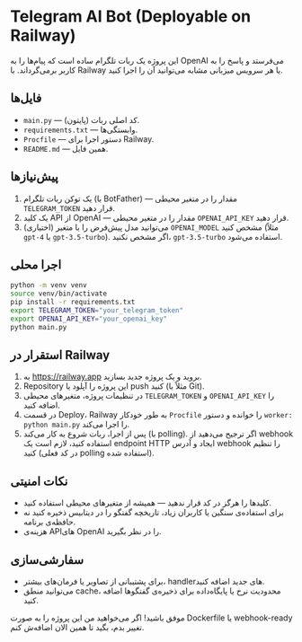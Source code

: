 # Telegram AI Bot (Deployable on Railway)

این پروژه یک ربات تلگرام ساده است که پیام‌ها را به OpenAI می‌فرستد و پاسخ را به کاربر برمی‌گرداند. با Railway یا هر سرویس میزبانی مشابه می‌توانید آن را اجرا کنید.

## فایل‌ها
- `main.py` — کد اصلی ربات (پایتون).
- `requirements.txt` — وابستگی‌ها.
- `Procfile` — دستور اجرا برای Railway.
- `README.md` — همین فایل.

## پیش‌نیازها
1. یک توکن ربات تلگرام (با BotFather) — مقدار را در متغیر محیطی `TELEGRAM_TOKEN` قرار دهید.
2. یک کلید API از OpenAI — مقدار را در متغیر محیطی `OPENAI_API_KEY` قرار دهید.
3. (اختیاری) می‌توانید مدل پیش‌فرض را با متغیر `OPENAI_MODEL` مشخص کنید (مثلاً `gpt-4` یا `gpt-3.5-turbo`). اگر مشخص نکنید، `gpt-3.5-turbo` استفاده می‌شود.

## اجرا محلی
```bash
python -m venv venv
source venv/bin/activate
pip install -r requirements.txt
export TELEGRAM_TOKEN="your_telegram_token"
export OPENAI_API_KEY="your_openai_key"
python main.py
```

## استقرار در Railway
1. به https://railway.app بروید و یک پروژه جدید بسازید.
2. Repository این پروژه را آپلود یا push کنید (مثلاً با Git).
3. در تنظیمات پروژه، متغیرهای محیطی `TELEGRAM_TOKEN` و `OPENAI_API_KEY` را اضافه کنید.
4. در قسمت Deploy، Railway به طور خودکار `Procfile` را خوانده و دستور `worker: python main.py` را اجرا می‌کند.
5. پس از اجرا، ربات شروع به کار می‌کند (با polling). اگر ترجیح می‌دهید از webhook استفاده کنید، لازم است یک endpoint HTTP ایجاد و آدرس webhook را تنظیم کنید (در کد فعلی polling استفاده شده).

## نکات امنیتی
- کلیدها را هرگز در کد قرار ندهید — همیشه از متغیرهای محیطی استفاده کنید.
- برای استفاده‌ی سنگین یا کاربران زیاد، تاریخچه گفتگو را در دیتابیس ذخیره کنید نه حافظه‌ی برنامه.
- هزینه‌ی APIهای OpenAI را در نظر بگیرید.

## سفارشی‌سازی
- برای پشتیبانی از تصاویر یا فرمان‌های بیشتر، handlerهای جدید اضافه کنید.
- می‌توانید منطق cache، محدودیت نرخ یا پایگاه‌داده برای ذخیره‌ی گفتگوها اضافه کنید.

موفق باشید! اگر می‌خواهید من این پروژه را به صورت Dockerfile یا webhook-ready تغییر بدم، بگید تا همین الان اضافه‌ش کنم.
